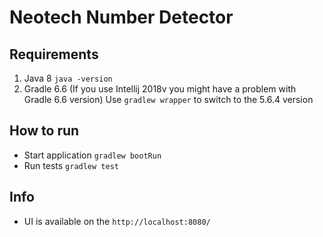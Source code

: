 # Neotech Number Detector

## Requirements
1. Java 8  ```java -version``` 
1. Gradle 6.6 (If you use Intellij 2018v you might have a problem with Gradle 6.6 version)
Use ```gradlew wrapper``` to switch to the 5.6.4 version


## How to run 
- Start application ```gradlew bootRun```
- Run tests ```gradlew test```

## Info
- UI is available on the ```http://localhost:8080/```
